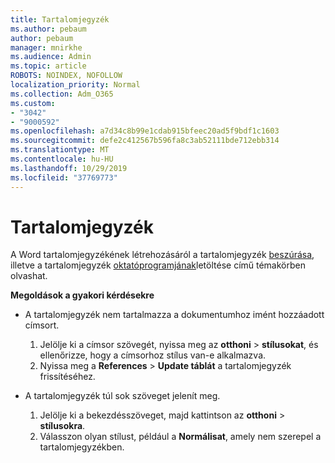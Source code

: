 ```yaml
---
title: Tartalomjegyzék
ms.author: pebaum
author: pebaum
manager: mnirkhe
ms.audience: Admin
ms.topic: article
ROBOTS: NOINDEX, NOFOLLOW
localization_priority: Normal
ms.collection: Adm_O365
ms.custom:
- "3042"
- "9000592"
ms.openlocfilehash: a7d34c8b99e1cdab915bfeec20ad5f9bdf1c1603
ms.sourcegitcommit: defe2c412567b596fa8c3ab52111bde712ebb314
ms.translationtype: MT
ms.contentlocale: hu-HU
ms.lasthandoff: 10/29/2019
ms.locfileid: "37769773"
---
```

# <a name="table-of-contents"></a>Tartalomjegyzék

A Word tartalomjegyzékének létrehozásáról a tartalomjegyzék [beszúrása](https://support.office.com/article/882e8564-0edb-435e-84b5-1d8552ccf0c0), illetve a tartalomjegyzék [oktatóprogramjának](https://go.microsoft.com/fwlink/?linkid=2065106)letöltése című témakörben olvashat.

**Megoldások a gyakori kérdésekre**

- A tartalomjegyzék nem tartalmazza a dokumentumhoz imént hozzáadott címsort.
  1. Jelölje ki a címsor szövegét, nyissa meg az **otthoni** > **stílusokat**, és ellenőrizze, hogy a címsorhoz stílus van-e alkalmazva.
  2. Nyissa meg a **References** > **Update táblát** a tartalomjegyzék frissítéséhez.

- A tartalomjegyzék túl sok szöveget jelenít meg. 
  1. Jelölje ki a bekezdésszöveget, majd kattintson az **otthoni** > **stílusokra**.
  2. Válasszon olyan stílust, például a **Normálisat**, amely nem szerepel a tartalomjegyzékben.